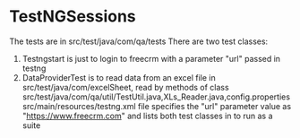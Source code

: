 # TestNGSessions
The tests are in src/test/java/com/qa/tests
There are two test classes:
1. Testngstart is just to login to freecrm with a parameter "url" passed in testng
2. DataProviderTest is to read data from an excel file in src/test/java/com/excelSheet, read by methods of class src/test/java/com/qa/util/TestUtil.java,XLs_Reader.java,config.properties
src/main/resources/testng.xml file specifies the "url" parameter value as "https://www.freecrm.com" and lists both test classes in <classes> to run as a suite
